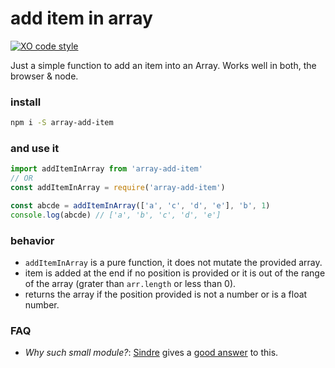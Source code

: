 # add item in array

[![XO code style](https://img.shields.io/badge/code_style-XO-5ed9c7.svg)](https://github.com/sindresorhus/xo)

Just a simple function to add an item into an Array. Works well in both, the browser & node.

### install

```bash
npm i -S array-add-item
```

### and use it

```javascript
import addItemInArray from 'array-add-item'
// OR
const addItemInArray = require('array-add-item')

const abcde = addItemInArray(['a', 'c', 'd', 'e'], 'b', 1)
console.log(abcde) // ['a', 'b', 'c', 'd', 'e']
```

### behavior

- `addItemInArray` is a pure function, it does not mutate the provided array.
- item is added at the end if no position is provided or it is out of the range of the array (grater than `arr.length` or less than 0).
- returns the array if the position provided is not a number or is a float number.

### FAQ

- *Why such small module?*: [Sindre](https://github.com/sindresorhus/) gives a [good answer](https://github.com/sindresorhus/ama/issues/10#issuecomment-117766328) to this.
